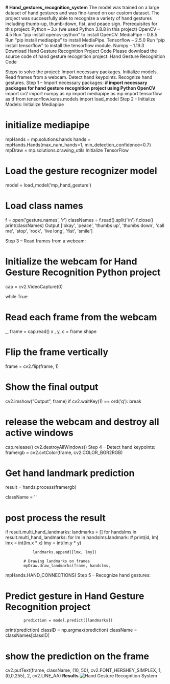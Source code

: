 **# Hand_gestures_recognition_system**
The model was trained on a large dataset of hand gestures and was fine-tuned on our custom dataset. The project was successfully able to recognize a variety of hand gestures including thumb-up, thumb-down, fist, and peace sign. 
Prerequisites for this project:
Python – 3.x (we used Python 3.8.8 in this project)
OpenCV – 4.5
Run “pip install opencv-python” to install OpenCV.
MediaPipe – 0.8.5
Run “pip install mediapipe” to install MediaPipe.
Tensorflow – 2.5.0
Run “pip install tensorflow” to install the tensorflow module.
Numpy – 1.19.3
Download Hand Gesture Recognition Project Code
Please download the source code of hand gesture recognition project: Hand Gesture Recognition Code

Steps to solve the project:
Import necessary packages.
Initialize models.
Read frames from a webcam.
Detect hand keypoints.
Recognize hand gestures.
Step 1 – Import necessary packages:
**# import necessary packages for hand gesture recognition project using Python OpenCV**
import cv2
import numpy as np
import mediapipe as mp
import tensorflow as tf
from tensorflow.keras.models import load_model
Step 2 - Initialize Models:
Initialize Mediapipe
# initialize mediapipe
mpHands = mp.solutions.hands
hands = mpHands.Hands(max_num_hands=1, min_detection_confidence=0.7)
mpDraw = mp.solutions.drawing_utils
Initialize TensorFlow
# Load the gesture recognizer model
model = load_model('mp_hand_gesture')

# Load class names
f = open('gesture.names', 'r')
classNames = f.read().split('\n')
f.close()
print(classNames)
Output
['okay', 'peace', 'thumbs up', 'thumbs down', 'call me', 'stop', 'rock', 'live long', 'fist', 'smile']

Step 3 – Read frames from a webcam:
# Initialize the webcam for Hand Gesture Recognition Python project
cap = cv2.VideoCapture(0)

while True:
  # Read each frame from the webcam
  _, frame = cap.read()
x , y, c = frame.shape

  # Flip the frame vertically
  frame = cv2.flip(frame, 1)
  # Show the final output
  cv2.imshow("Output", frame)
  if cv2.waitKey(1) == ord('q'):
    		break

# release the webcam and destroy all active windows
cap.release()
cv2.destroyAllWindows()
Step 4 – Detect hand keypoints:
framergb = cv2.cvtColor(frame, cv2.COLOR_BGR2RGB)
  # Get hand landmark prediction
  result = hands.process(framergb)

  className = ''

  # post process the result
  if result.multi_hand_landmarks:
    	landmarks = []
    	for handslms in result.multi_hand_landmarks:
        	for lm in handslms.landmark:
            	# print(id, lm)
            	lmx = int(lm.x * x)
            	lmy = int(lm.y * y)

            	landmarks.append([lmx, lmy])

        	# Drawing landmarks on frames
        	mpDraw.draw_landmarks(frame, handslms, 
mpHands.HAND_CONNECTIONS)
Step 5 – Recognize hand gestures:
# Predict gesture in Hand Gesture Recognition project
        	prediction = model.predict([landmarks])
print(prediction)
        	classID = np.argmax(prediction)
        	className = classNames[classID]

  # show the prediction on the frame
  cv2.putText(frame, className, (10, 50), cv2.FONT_HERSHEY_SIMPLEX,
               	1, (0,0,255), 2, cv2.LINE_AA)
 **Results**
 ![Hand Gesture Recognition System](https://user-images.githubusercontent.com/104434730/233796367-099d67e5-9bb6-4477-9cba-b647a6fc5462.png)


